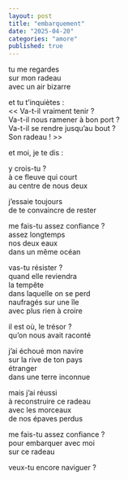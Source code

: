 ```yaml
---
layout: post
title: "embarquement"
date: "2025-04-20"
categories: "amore"
published: true
---
```


tu me regardes  
sur mon radeau  
avec un air bizarre  

et tu t’inquiètes :  
<< Va-t-il vraiment tenir ?  
Va-t-il nous ramener à bon port ?  
Va-t-il se rendre jusqu’au bout ?  
Son radeau !  >>  

et moi, je te dis :  

y crois-tu ?  
à ce fleuve qui court  
au centre de nous deux   

j’essaie toujours  
de te convaincre de rester  

me fais-tu assez confiance ?  
assez longtemps  
nos deux eaux  
dans un même océan   

vas-tu résister ?  
quand elle reviendra  
la tempête  
dans laquelle on se perd  
naufragés sur une île  
avec plus rien à croire  

il est où, le trésor ?  
qu’on nous avait raconté  

j’ai échoué mon navire  
sur la rive de ton pays  
étranger  
dans une terre inconnue  

mais j’ai réussi  
à reconstruire ce radeau  
avec les morceaux  
de nos épaves perdus  

me fais-tu assez confiance ?    
pour embarquer avec moi  
sur ce radeau  

veux-tu encore naviguer ?  
